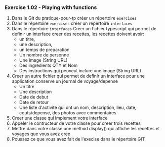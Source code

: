 ### Exercise 1.02 - Playing with functions

1. Dans le Git du pratique-pour-tp créer un répertoire `exercises`
2. Dans le répertoire `exercises` créer un répertoire `interfaces`
3. Dans le répertoire `interfaces` Creer un fichier typescript qui permet de definir un interface creer des recettes, les recettes doivent avoir:
   * un titre, 
   * une description, 
   * un temps de preparation
   * Un nombre de personne
   * Une image (String URL)
   * Des ingredients QTY et Nom
   * Des instructions qui peuveut inclure une image  (String URL)
4. Creer un autre fichier qui permet de definir un interface pour une application conserve un journal de voyage/depense
   * Un titre 
   * Une description
   * Date de debut
   * Date de retour
   * Une liste d'activité qui ont un nom, description, lieu, date, couts/depense, des photos avec commentaires
5. Creer une classe qui implement votre interface
6. Appeler le contructeur de votre classe pour creer trois recettes
7. Mettre dans votre classe une method display() qui affiche les recettes et voyages que vous avez cree
8. Poussez ce que vous avez fait de l'execise dans le répertoire GIT
   